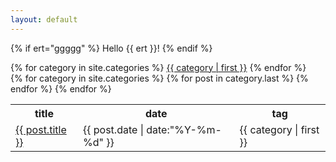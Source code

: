 ```yaml
---
layout: default
---
```

<!--
{% for category in site.categories %}
## {{ category | first }}
<ul class="arc-list">
    {% for post in category.last %}
        <li><a href="{{ post.url }}">{{ post.title }}</a>{{ post.date | date:"  (%Y-%m-%d)"}}</li>
    {% endfor %}
</ul>
<hr/>
{% endfor %} -->


{% if ert="ggggg" %}
  Hello {{ ert }}!
{% endif %}
<div class="animationButton">
	{% for category in site.categories %}
		<a href="#" class="{% circle 'red button','orange button' %}">{{ category | first }}</a>
	{% endfor %}
</div>


<table>
	<tr>
		<th>title</th>
		<th>date</th>	
		<th>tag</th>
	</tr>
	{% for category in site.categories %}
		{% for post in category.last %}
			<tr>
				<td><a href="{{ post.url }}">{{ post.title }}</a></td>
				<td>{{ post.date | date:"%Y-%m-%d" }}</td>
				<td>{{ category | first }}</td>
			</tr>
		{% endfor %}
	{% endfor %}
</table>
